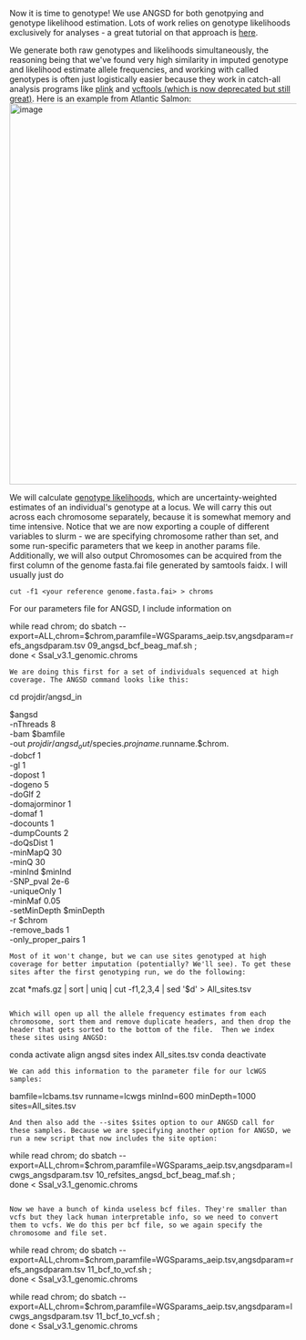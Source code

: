 Now it is time to genotype! 
We use ANGSD for both genotpying and genotype likelihood estimation. Lots of work relies on genotype likelihoods exclusively for analyses - a great tutorial on that approach is [here](https://github.com/nt246/lcwgs-guide-tutorial/tree/main). 

We generate both raw genotypes and likelihoods simultaneously, the reasoning being that we've found very high similarity in imputed genotype and likelihood estimate allele frequencies, and working with called genotypes is often just logistically easier because they work in catch-all analysis programs like [plink](https://zzz.bwh.harvard.edu/plink/plink2.shtml) and [vcftools (which is now deprecated but still great)](https://vcftools.github.io/index.html). Here is an example from Atlantic Salmon:
<img width="669" alt="image" src="https://github.com/TonyKess/genotyping_hpc/assets/33424749/1bbe3348-cbf8-46e9-a2a7-3e0778d87d04">

We will calculate [genotype likelihoods](https://www.ncbi.nlm.nih.gov/pmc/articles/PMC3593722/), which are uncertainty-weighted estimates of an individual's genotype at a locus. We will carry this out across each chromosome separately, because it is somewhat memory and time intensive. Notice that we are now exporting a couple of different variables to slurm - we are specifying chromosome rather than set, and some run-specific parameters that we keep in another params file. Additionally, we will also output 
Chromosomes can be acquired from the first column of the genome fasta.fai file generated by samtools faidx. I will usually just do 

```
cut -f1 <your reference genome.fasta.fai> > chroms

```

For our parameters file for ANGSD, I include information on 

while read chrom;  do sbatch --export=ALL,chrom=$chrom,paramfile=WGSparams_aeip.tsv,angsdparam=refs_angsdparam.tsv  09_angsd_bcf_beag_maf.sh ;  
  done < Ssal_v3.1_genomic.chroms
```
We are doing this first for a set of individuals sequenced at high coverage. The ANGSD command looks like this:

```
cd projdir/angsd_in

$angsd \
  -nThreads 8 \
  -bam $bamfile \
  -out $projdir/angsd_out/$species.$projname.$runname.$chrom. \
  -dobcf 1 \
  -gl 1 \
  -dopost 1 \
  -dogeno 5 \
  -doGlf 2 \
  -domajorminor 1 \
  -domaf 1 \
  -docounts 1 \
  -dumpCounts 2 \
  -doQsDist 1 \
  -minMapQ 30 \
  -minQ 30 \
  -minInd $minInd \
  -SNP_pval 2e-6 \
  -uniqueOnly 1 \
  -minMaf 0.05 \
  -setMinDepth $minDepth \
  -r $chrom \
  -remove_bads 1 \
  -only_proper_pairs 1
 ```
Most of it won't change, but we can use sites genotyped at high coverage for better imputation (potentially? We'll see). To get these sites after the first genotyping run, we do the following:

```
zcat *mafs.gz  | sort | uniq | cut -f1,2,3,4 | sed '$d' > All_sites.tsv
```

Which will open up all the allele frequency estimates from each chromosome, sort them and remove duplicate headers, and then drop the header that gets sorted to the bottom of the file.  Then we index these sites using ANGSD:

```
conda activate align
angsd sites index All_sites.tsv
conda deactivate 
```
We can add this information to the parameter file for our lcWGS samples:

```
bamfile=lcbams.tsv
runname=lcwgs
minInd=600
minDepth=1000
sites=All_sites.tsv
```
And then also add the --sites $sites option to our ANGSD call for these samples. Because we are specifying another option for ANGSD, we run a new script that now includes the site option:

```
while read chrom;  do sbatch --export=ALL,chrom=$chrom,paramfile=WGSparams_aeip.tsv,angsdparam=lcwgs_angsdparam.tsv  10_refsites_angsd_bcf_beag_maf.sh ;  
  done < Ssal_v3.1_genomic.chroms 
```

Now we have a bunch of kinda useless bcf files. They're smaller than vcfs but they lack human interpretable info, so we need to convert them to vcfs. We do this per bcf file, so we again specify the chromosome and file set.

```
while read chrom;  do sbatch --export=ALL,chrom=$chrom,paramfile=WGSparams_aeip.tsv,angsdparam=refs_angsdparam.tsv  11_bcf_to_vcf.sh ;  
  done < Ssal_v3.1_genomic.chroms

while read chrom;  do sbatch --export=ALL,chrom=$chrom,paramfile=WGSparams_aeip.tsv,angsdparam=lcwgs_angsdparam.tsv  11_bcf_to_vcf.sh ;  
  done < Ssal_v3.1_genomic.chroms 
